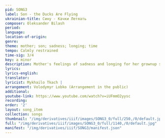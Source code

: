 ```yaml
---
pid: SONG3
label: Son - the Ducks Are Flying
ukrainian-title: Сину - Качки Летяать
composer: Oleksander Bilash
period:
language:
location-of-origin:
genre:
theme: mother; son; sadness; longing; time
tempo: Calmly restrained
time-sig: 3/4
key: a minor
description: Mother's feelings of sadness and longing for her grownup son
lyrics:
lyrics-english:
translator:
lyricist: Mykhailo Tkach |
arrangement: Volodymyr Lobko (Arrangement in the public)
additional:
youtube-link: https://www.youtube.com/watch?v=iUFmmO2yysc
recording:
order: '2'
layout: song_item
collection: songs
thumbnail: "/img/derivatives/iiif/images/SONG3_0/full/250,/0/default.jpg"
full: "/img/derivatives/iiif/images/SONG3_0/full/1140,/0/default.jpg"
manifest: "/img/derivatives/iiif/SONG3/manifest.json"
---
```

